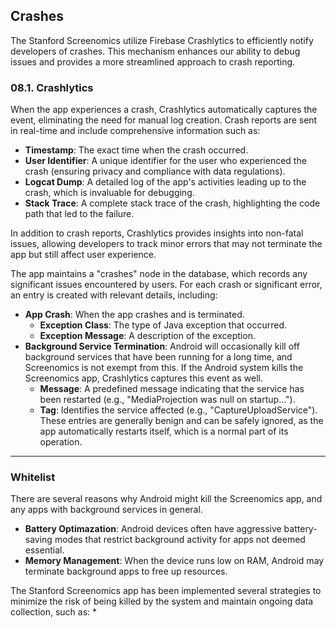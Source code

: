 ## Crashes

The Stanford Screenomics utilize Firebase Crashlytics to efficiently notify developers of crashes. This mechanism enhances our ability to debug issues and provides a more streamlined approach to crash reporting.

### 08.1. Crashlytics

When the app experiences a crash, Crashlytics automatically captures the event, eliminating the need for manual log creation. Crash reports are sent in real-time and include comprehensive information such as:
* **Timestamp**: The exact time when the crash occurred.
* **User Identifier**: A unique identifier for the user who experienced the crash (ensuring privacy and compliance with data regulations).
* **Logcat Dump**: A detailed log of the app's activities leading up to the crash, which is invaluable for debugging.
* **Stack Trace**: A complete stack trace of the crash, highlighting the code path that led to the failure.

In addition to crash reports, Crashlytics provides insights into non-fatal issues, allowing developers to track minor errors that may not terminate the app but still affect user experience.

The app maintains a "crashes" node in the database, which records any significant issues encountered by users. For each crash or significant error, an entry is created with relevant details, including:
* **App Crash**: When the app crashes and is terminated.
  * **Exception Class**: The type of Java exception that occurred.
  * **Exception Message**: A description of the exception.
* **Background Service Termination**: Android will occasionally kill off background services that have been running for a long time, and Screenomics is not exempt from this. If the Android system kills the Screenomics app, Crashlytics captures this event as well.
  * **Message**: A predefined message indicating that the service has been restarted (e.g., "MediaProjection was null on startup…").
  * **Tag**: Identifies the service affected (e.g., "CaptureUploadService").
These entries are generally benign and can be safely ignored, as the app automatically restarts itself, which is a normal part of its operation.

---

### Whitelist

There are several reasons why Android might kill the Screenomics app, and any apps with background services in general. 
* **Battery Optimazation**: Android devices often have aggressive battery-saving modes that restrict background activity for apps not deemed essential.
* **Memory Management**: When the device runs low on RAM, Android may terminate background apps to free up resources.

The Stanford Screenomics app has been implemented several strategies to minimize the risk of being killed by the system and maintain ongoing data collection, such as: 
* 







